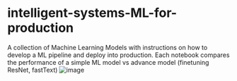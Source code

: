 # intelligent-systems-ML-for-production
A collection of Machine Learning Models with instructions on how to develop a ML pipeline and deploy into production. Each notebook compares the performance of a simple ML model vs advance model (finetuning ResNet, fastText)
![image](https://github.com/Vykp00/intelligent-systems-ML-for-production/assets/88905171/cbc32953-e358-4ddb-a6ae-f72b341693b4)

